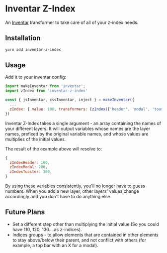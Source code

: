 # Inventar Z-Index

An [Inventar](https://www.npmjs.com/package/inventar) transformer to take care of all of your z-index needs.

## Installation

```bash
yarn add inventar-z-index
```

## Usage

Add it to your inventar config:

```javascript
import makeInventar from 'inventar';
import zIndex from 'inventar-z-index'

const { jsInventar, cssInventar, inject } = makeInventar({
  ...
  zIndex: { value: 100, transformers: [zIndex(['header', 'modal', 'toaster'])] }
})
```



Inventar Z-Index takes a single argument - an array containing the names of your different layers. It will output variables whose names are the layer names, prefixed by the original variable names, and whose values are multiplies of the initial values.

The result of the example above will resolve to:

```javascript
{
  zIndexHeader: 100,
  zIndexModal: 200,
  zIndexToaster: 300,
}
```



By using these variables consistently, you'll no longer have to guess numbers. When you add a new layer, other layers' values change accordingly and you don't have to do anything else.



## Future Plans

- Set a different step other than multiplying the initial value (So you could have 110, 120, 130... as z-indices).
- Indices groups - to allow elements that are contained in other elements to stay above/below their parent, and not conflict with others (for example, a top bar with an X for a modal).